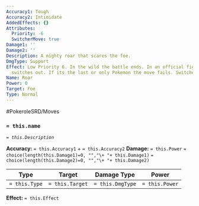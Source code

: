 ```yaml
---
Accuracy1: Tough
Accuracy2: Intimidate
AddedEffects: {}
Attributes:
  Priority: -6
  SwitcherMove: true
Damage1: ''
Damage2: ''
Description: A mighty roar that scares the foe.
DmgType: Support
Effect: Low Priority 6. In the wild the battle ends. In an official fight, the Pokemon
  switches out. If its the last or only Pokemon the move fails. Switcher Move.
Name: Roar
Power: 0
Target: Foe
Type: Normal
---
```


#PokeroleSRD/Moves

### `= this.name` 
*`= this.Description`*

**Accuracy:** `= this.Accuracy1` + `= this.Accuracy2`
**Damage:** `= this.Power` `= choice(length(this.Damage1)=0, "","\+ "+ this.Damage1)` `= choice(length(this.Damage2)=0, "","\+ "+ this.Damage2)`

| Type          | Target          | Damage Type          | Power          |
| ------------- | --------------- | ---------------- | -------------- |
| `= this.Type` | `= this.Target` | `= this.DmgType` | `= this.Power` | 

**Effect:** `= this.Effect`
